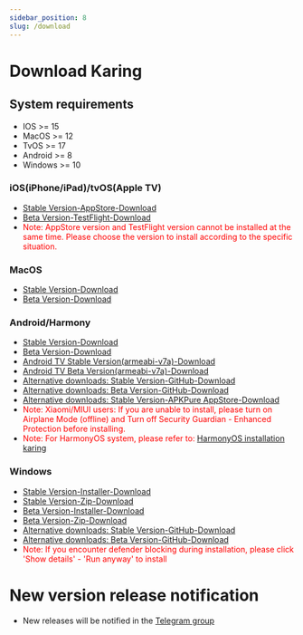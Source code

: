 ```yaml
---
sidebar_position: 8
slug: /download
---
```


# Download Karing

## System requirements
- IOS >= 15
- MacOS >= 12
- TvOS >= 17
- Android >= 8
- Windows >= 10

### iOS(iPhone/iPad)/tvOS(Apple TV)
- [Stable Version-AppStore-Download](https://apps.apple.com/us/app/karing/id6472431552)
- [Beta Version-TestFlight-Download](https://testflight.apple.com/join/RLU59OsJ)
- <font color="red">Note: AppStore version and TestFlight version cannot be installed at the same time. Please choose the version to install according to the specific situation.</font>

### MacOS
- [Stable Version-Download](https://dot.karing.app/client.html?tag=macos-stable)
- [Beta Version-Download](https://dot.karing.app/client.html?tag=macos-beta)

### Android/Harmony
- [Stable Version-Download](https://dot.karing.app/client.html?tag=android-stable)
- [Beta Version-Download](https://dot.karing.app/client.html?tag=android-beta)
- [Android TV Stable Version(armeabi-v7a)-Download](https://dot.karing.app/client.html?tag=android-armv7a-stable)
- [Android TV Beta Version(armeabi-v7a)-Download](https://dot.karing.app/client.html?tag=android-armv7a-beta)
- [Alternative downloads: Stable Version-GitHub-Download](https://github.com/KaringX/karing/releases/latest)
- [Alternative downloads: Beta Version-GitHub-Download](https://github.com/KaringX/karing/releases)
- [Alternative downloads: Stable Version-APKPure AppStore-Download](https://apkpure.com/p/com.nebula.karing)
- <font color="red">Note: Xiaomi/MIUI users: If you are unable to install, please turn on Airplane Mode (offline) and Turn off Security Guardian - Enhanced Protection before installing.</font>
- <font color="red">Note: For HarmonyOS system, please refer to: [HarmonyOS installation karing](/blog/case/harmonyos)</font>

### Windows
- [Stable Version-Installer-Download](https://dot.karing.app/client.html?tag=windows-installer-stable)
- [Stable Version-Zip-Download](https://dot.karing.app/client.html?tag=windows-zip-stable)
- [Beta Version-Installer-Download](https://dot.karing.app/client.html?tag=windows-installer-beta)
- [Beta Version-Zip-Download](https://dot.karing.app/client.html?tag=windows-zip-beta)
- [Alternative downloads: Stable Version-GitHub-Download](https://github.com/KaringX/karing/releases/latest)
- [Alternative downloads: Beta Version-GitHub-Download](https://github.com/KaringX/karing/releases)
- <font color="red">Note: If you encounter defender blocking during installation, please click 'Show details' - 'Run anyway' to install</font>

# New version release notification
- New releases will be notified in the [Telegram group](https://t.me/KaringApp)







